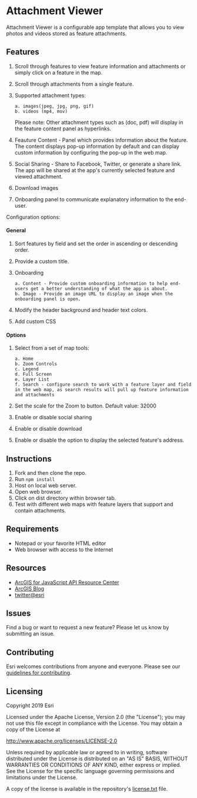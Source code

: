 # Attachment Viewer

Attachment Viewer is a configurable app template that allows you to view photos and videos stored as feature attachments. 

## Features

1. Scroll through features to view feature information and attachments or simply click on a feature in the map.

2. Scroll through attachments from a single feature.

3. Supported attachment types:
       
       a. images(jpeg, jpg, png, gif)
       b. videos (mp4, mov)
       
   Please note: Other attachment types such as (doc, pdf) will display in the feature content panel as hyperlinks.
4. Feauture Content - Panel which provides information about the feature. The content displays pop-up information by default and can display custom information by configuring the pop-up in the web map.     
5. Social Sharing - Share to Facebook, Twitter, or generate a share link. The app will be shared at the app's currently selected feature and viewed attachment. 

6. Download images

7. Onboarding panel to communicate explanatory information to the end-user.

Configuration options:

#### General

1. Sort features by field and set the order in ascending or descending order.

2. Provide a custom title.

3. Onboarding

       a. Content - Provide custom onboarding information to help end-users get a better understanding of what the app is about.
       b. Image - Provide an image URL to display an image when the onboarding panel is open.
       
4. Modify the header background and header text colors.

5. Add custom CSS

#### Options

1. Select from a set of map tools: 

       a. Home
       b. Zoom Controls
       c. Legend
       d. Full Screen
       e. Layer List
       f. Search - configure search to work with a feature layer and field in the web map, as search results will pull up feature information and attachments
       
 2. Set the scale for the Zoom to button. Default value: 32000
 3. Enable or disable social sharing
 4. Enable or disable download
 5. Enable or disable the option to display the selected feature's address.


## Instructions

1. Fork and then clone the repo.
2. Run `npm install`
3. Host on local web server.
4. Open web browser.
5. Click on dist directory within browser tab.
6. Test with different web maps with feature layers that support and contain attachments.

## Requirements

- Notepad or your favorite HTML editor
- Web browser with access to the Internet

## Resources

- [ArcGIS for JavaScript API Resource Center](http://help.arcgis.com/en/webapi/javascript/arcgis/index.html)
- [ArcGIS Blog](http://blogs.esri.com/esri/arcgis/)
- [twitter@esri](http://twitter.com/esri)

## Issues

Find a bug or want to request a new feature? Please let us know by submitting an issue.

## Contributing

Esri welcomes contributions from anyone and everyone. Please see our [guidelines for contributing](https://github.com/esri/contributing).

## Licensing

Copyright 2019 Esri

Licensed under the Apache License, Version 2.0 (the "License");
you may not use this file except in compliance with the License.
You may obtain a copy of the License at

http://www.apache.org/licenses/LICENSE-2.0

Unless required by applicable law or agreed to in writing, software
distributed under the License is distributed on an "AS IS" BASIS,
WITHOUT WARRANTIES OR CONDITIONS OF ANY KIND, either express or implied.
See the License for the specific language governing permissions and
limitations under the License.

A copy of the license is available in the repository's [license.txt](License.txt) file.
